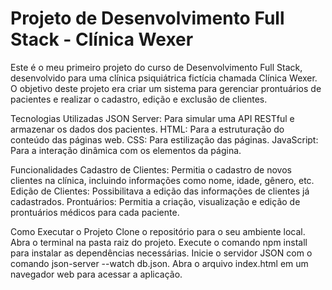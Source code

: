 # Projeto de Desenvolvimento Full Stack - Clínica Wexer
Este é o meu primeiro projeto do curso de Desenvolvimento Full Stack, desenvolvido para uma clínica psiquiátrica fictícia chamada Clínica Wexer. O objetivo deste projeto era criar um sistema para gerenciar prontuários de pacientes e realizar o cadastro, edição e exclusão de clientes.

Tecnologias Utilizadas
JSON Server: Para simular uma API RESTful e armazenar os dados dos pacientes.
HTML: Para a estruturação do conteúdo das páginas web.
CSS: Para estilização das páginas.
JavaScript: Para a interação dinâmica com os elementos da página.


Funcionalidades
Cadastro de Clientes: Permitia o cadastro de novos clientes na clínica, incluindo informações como nome, idade, gênero, etc.
Edição de Clientes: Possibilitava a edição das informações de clientes já cadastrados.
Prontuários: Permitia a criação, visualização e edição de prontuários médicos para cada paciente.


Como Executar o Projeto
Clone o repositório para o seu ambiente local.
Abra o terminal na pasta raiz do projeto.
Execute o comando npm install para instalar as dependências necessárias.
Inicie o servidor JSON com o comando json-server --watch db.json.
Abra o arquivo index.html em um navegador web para acessar a aplicação.

